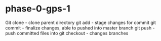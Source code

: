 # phase-0-gps-1

Git clone - clone parent directory
git add - stage changes for commit
git commit - finalize changes, able to pushed into master branch
git push - push committed files into 
git checkout - changes branches